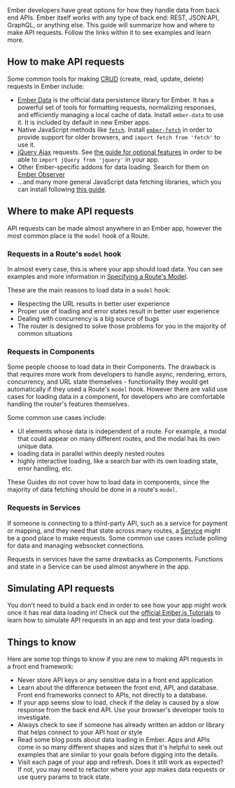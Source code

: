 Ember developers have great options for how they handle data from
back end APIs. Ember itself works with any type of back end: REST,
JSON:API, GraphQL, or anything else. This guide will summarize how
and where to make API requests.
Follow the links within it to see examples and learn more.

## How to make API requests

Some common tools for making [CRUD](https://en.wikipedia.org/wiki/Create,_read,_update_and_delete) (create, read, update, delete) requests in Ember include:

- [Ember Data](../../models/) is the official data persistence library for Ember. It has a powerful set of tools
for formatting requests, normalizing responses, and efficiently
managing a local cache of data. Install `ember-data` to use it.
It is included by default in new Ember apps.
- Native JavaScript methods like [`fetch`](https://developer.mozilla.org/en-US/docs/Web/API/Fetch_API). Install [`ember-fetch`](https://github.com/ember-cli/ember-fetch) in order to provide support for older browsers, and `import fetch from 'fetch'` to use it.
- [jQuery Ajax](https://api.jquery.com/jquery.ajax/) requests. See [the guide for optional features](../../configuring-ember/optional-features/) in order to be able to `import jQuery from 'jquery'` in your app.
- Other Ember-specific addons for data loading. Search for them on [Ember Observer](https://emberobserver.com)
- ...and many more general JavaScript data fetching libraries, which you can install following [this guide](../../addons-and-dependencies/managing-dependencies/).

## Where to make API requests

API requests can be made almost anywhere in an Ember app, however the most common place is the `model` hook of a Route.

### Requests in a Route's `model` hook

In almost every case, this is where your app should load data. You can see examples and more information in [Specifying a Route's Model](../../routing/specifying-a-routes-model/).

These are the main reasons to load data in a `model` hook:

- Respecting the URL results in better user experience
- Proper use of loading and error states result in better user experience
- Dealing with concurrency is a big source of bugs
- The router is designed to solve those problems for you in the majority of common situations

### Requests in Components

Some people choose to load data in their Components.
The drawback is that requires more work from developers to handle async, rendering,
errors, concurrency, and URL state themselves - functionality they would get automatically if
they used a Route's `model` hook.
However there are valid use cases for loading data in a component, for developers who are
comfortable handling the router's features themselves.

Some common use cases include:

- UI elements whose data is independent of a route. For example, a modal that could appear on many different routes, and the modal has its own unique data.
- loading data in parallel within deeply nested routes
- highly interactive loading, like a search bar with its own loading state, error handling, etc.

These Guides do not cover how to load data in components, since the majority
of data fetching should be done in a route's `model`.

### Requests in Services

If someone is connecting to a third-party API, such as a service for payment or mapping, and they need that state across many routes, a [Service](../../services/) might be a good place to make requests. Some common use cases include polling for data and managing websocket connections.

Requests in services have the same drawbacks as Components. Functions and state in a Service can be used almost anywhere in the app.

## Simulating API requests

You don't need to build a back end in order to see how your app might work once it has real data loading in!
Check out the [official Ember.js Tutorials](https://emberjs.com/learn) to learn how to simulate API requests
in an app and test your data loading.

## Things to know

Here are some top things to know if you are new to making API requests in a front end framework:

- Never store API keys or any sensitive data in a front end application
- Learn about the difference between the front end, API, and database. Front end frameworks connect to APIs, not directly to a database.
- If your app seems slow to load, check if the delay is caused by a slow response from the back end API. Use your browser's developer tools to investigate.
- Always check to see if someone has already written an addon or library that helps connect to your API host or style
- Read some blog posts about data loading in Ember. Apps and APIs come in so many different shapes and sizes that it's helpful to seek out examples that are similar to your goals before digging into the details.
- Visit each page of your app and refresh. Does it still work as expected? If not, you may need to refactor where your app makes data requests or use query params to track state.
